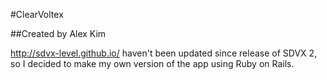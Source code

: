 #ClearVoltex

##Created by Alex Kim

http://sdvx-level.github.io/ haven't been updated since release of SDVX 2, so I decided to make my own version of the app using Ruby on Rails.